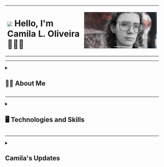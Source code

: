 <table>
  <tr>
    <td width="50%">
      <h1><img src="https://media.giphy.com/media/hvRJCLFzcasrR4ia7z/giphy.gif" width="5%"> Hello, I'm Camila L. Oliveira 👩🏻‍🦰</h1>
    <td>
        <a href="https://taggo.one/clcmo"><img src="https://github.com/clcmo/clcmo/blob/main/docs/images/banner.svg" alt="Banner"/></a>
    </td>
  </tr>
  </table>

------------

<details>
  <summary>
    <h2>👩‍🦰 About Me</h2>
  </summary>
  
I have a degree in Public Administration, I worked in the area, but if there's one thing I've discovered, it's that I have the vocation to develop software - and dreams too - in addition to communicating.

Today I work in application development, an experience that started in earnest in 2019, and I also enjoy learning and teaching. In addition to writing on websites and blogs (and there are three, well segmented: a personal one, a musical one and a tech one), I have just over 1000 followers in the three largest social networks.

I also have knowledge in two more languages: English and French, and I aim, in addition to continuing to improve myself, to be able to teach people who are curious and willing to get to know this so rich area that is technology.

|  🏫 Education     | 🖥️ Works           | 📚 Learnings, Hobbies and More |
| ----------------- | ------------------| -------------------------------|
| Postgraduate, Lato-Sensu, in Artificial Intelligence (PUC-SP) | Android Mobile Engineering and Development (Full - ⭐⭐) (Itaú; Robert Half + PagBank PagSeguro; and BRQ + Itaú) |  I'm learning about Google Analytics and AWS, architetures, modules, and Flutter;
| Technologist in Systems Analysis and Development (FATEC-SP) | Android Mobile Engineering and Development (Junior - ⭐) (TCS + Itaú) | I shared some lessons about creating your website or meeting the Android's lifecycle on [studio urbanna](https://studiourbanna.github.io);
| Bachelor in Public Administration (UFOP-MG) | Mobile Development Assistant - Android (TCS + Itaú) | I love 🥤 Soda, 🎮 Games and 🎭 Arts. Specially, photos and music.
| | Mobile Development Trainee - Android (TCS + Itaú) |
| | Internship in Systems Analysis and Development (ETEC Antonio Furlan) |
| | Two internships in Public Administration (CETESB and RR Business)  | |

</details>

------------

<details>
  <summary>
    <h2>🖥️ Technologies and Skills</h2>
  </summary>

| Control Versions |  Frontend | Backend | Skills |
|------------------| --------- | ------- | ------ |
| [![Git](https://img.shields.io/badge/git-orange?style=for-the-badge&logo=git&logoColor=white)](#) | [![Java](https://img.shields.io/badge/java-red?style=for-the-badge&logo=CoffeeScript&logoColor=white)](https://github.com/clcmo?tab=repositories&q=&type=&language=java&sort=) | [![JavaScript](https://img.shields.io/badge/javascript-yellow?style=for-the-badge&logo=JavaScript&logoColor=white)](https://github.com/clcmo?tab=repositories&q=&type=&language=js&sort=) | [![Planning](https://img.shields.io/badge/planning-red?style=for-the-badge&logo=Trello&logoColor=white)](#)
| [![GitHub](https://img.shields.io/badge/github-purple?style=for-the-badge&logo=github&logoColor=white)](#) | [![Kotlin](https://img.shields.io/badge/kotlin-blue?style=for-the-badge&logo=Kotlin&logoColor=white)](https://github.com/clcmo?tab=repositories&q=&type=&language=kotlin&sort=) | [![MySQL](https://img.shields.io/badge/mysql-blue?style=for-the-badge&logo=MySQL&logoColor=white)](https://github.com/clcmo?tab=repositories&q=&type=&language=mysql&sort=) | [![Kanban](https://img.shields.io/badge/kanban-violet?style=for-the-badge&logo=Jira&logoColor=white)](#)
| [![Jira](https://img.shields.io/badge/jira-blue?style=for-the-badge&logo=Jira&logoColor=white)](#) |  [![Android](https://img.shields.io/badge/android-green?style=for-the-badge&logo=Android&logoColor=white)](#) | [![Wordpress](https://img.shields.io/badge/wordpress-white?style=for-the-badge&logo=wordpress&logoColor=blue)](#) | [![Architetures](https://img.shields.io/badge/architetures-grey?style=for-the-badge&logo=Android%20Studio&logoColor=white)](#)
| | [![HTML5](https://img.shields.io/badge/html-blue?style=for-the-badge&logo=HTML5&logoColor=white)](https://github.com/clcmo?tab=repositories&q=&type=&language=html&sort=) | | [![Work With Teams](https://img.shields.io/badge/work%20with%20teams-blueviolet?style=for-the-badge&logo=Microsoft%20Teams&logoColor=white)](#)
| | [![CSS3](https://img.shields.io/badge/css-grey?style=for-the-badge&logo=CSS3&logoColor=white)](https://github.com/clcmo?tab=repositories&q=&type=&language=css&sort=)  | |
| | [![SCSS](https://img.shields.io/badge/scss-violet?style=for-the-badge&logo=Sass&logoColor=white)](https://github.com/clcmo?tab=repositories&q=&type=&language=scss&sort=) | |

</br>

| Statistics | Languages |
|------------| ---------|
| [![Statistics](https://github-readme-stats-eight-theta.vercel.app/api?username=clcmo&show_icons=true&theme=algolia&include_all_commits=true&count_private=true)](https://github.com/clcmo) | [![Languages](https://github-readme-stats-eight-theta.vercel.app/api/top-langs/?username=clcmo&layout=compact&langs_count=8&theme=algolia)](https://github.com/clcmo) |

</details>

------------

<details>
  <summary>
    <h2>Camila's Updates</h2>
  </summary>

### On Her Blog (in Portuguese)
<!-- BLOG:START -->
- [O Brasil de 2023 e a busca do equilíbrio](https://prensa.li/@clcmo/o-brasil-de-2023-e-a-busca-do-equilibrio)
- [Novos horizontes e os desafios tecnológicos](https://prensa.li/@clcmo/novos-horizontes-e-os-desafios-tecnologicos)
- [O Rei Faleceu, Vida Longa ao Rei](https://prensa.li/@clcmo/o-rei-faleceu-vida-longa-ao-rei)
- [Os Hermanos Merecem – e ele Me&lpar;re&rpar;ssi](https://prensa.li/@clcmo/os-hermanos-merecem-e-ele-meressi/)
<!-- BLOG:END -->

### On Her YouTube (in Portuguese)
<!-- YOUTUBE:START --><table><tr><td><a href="https://www.youtube.com/watch?v=gGDdalEaHVU"><img width="140px" src="https://i.ytimg.com/vi/gGDdalEaHVU/mqdefault.jpg"></a></td>
<td><a href="https://www.youtube.com/watch?v=gGDdalEaHVU">Destiny 2_20221226225442</a><br/>Dec 27, 2022</td></tr></table>
<table><tr><td><a href="https://www.youtube.com/watch?v=_qQlRJ88-Do"><img width="140px" src="https://i.ytimg.com/vi/_qQlRJ88-Do/mqdefault.jpg"></a></td>
<td><a href="https://www.youtube.com/watch?v=_qQlRJ88-Do">Jogando GT ao vivo</a><br/>Oct 26, 2022</td></tr></table>
<table><tr><td><a href="https://www.youtube.com/watch?v=HJS0fKK8yko"><img width="140px" src="https://i.ytimg.com/vi/HJS0fKK8yko/mqdefault.jpg"></a></td>
<td><a href="https://www.youtube.com/watch?v=HJS0fKK8yko">Injustice 2_20221021145827</a><br/>Oct 21, 2022</td></tr></table>
<table><tr><td><a href="https://www.youtube.com/watch?v=0nnull6Tx3M"><img width="140px" src="https://i.ytimg.com/vi/0nnull6Tx3M/mqdefault.jpg"></a></td>
<td><a href="https://www.youtube.com/watch?v=0nnull6Tx3M">Injustice 2_20221021145659</a><br/>Oct 21, 2022</td></tr></table>
<!-- YOUTUBE:END -->

### On Her GitHub
<!--RECENT_ACTIVITY:start-->
1. ⭐ Starred [gautamkrishnar/blog-post-workflow](https://github.com/gautamkrishnar/blog-post-workflow)<br>
2. ❗️ Opened issue [#189](https://github.com/gautamkrishnar/blog-post-workflow/issues/189) in [gautamkrishnar/blog-post-workflow](https://github.com/gautamkrishnar/blog-post-workflow)<br>
3. ⭐ Starred [bravoborja/ReadMoreTextView](https://github.com/bravoborja/ReadMoreTextView)<br>
4. ❗️ Opened issue [#58](https://github.com/bravoborja/ReadMoreTextView/issues/58) in [bravoborja/ReadMoreTextView](https://github.com/bravoborja/ReadMoreTextView)<br>
5. ⬆️ Pushed 1 commit(s) to [clcmo/marvel-challenge](https://github.com/clcmo/marvel-challenge)<br>
<!--RECENT_ACTIVITY:end-->

</details>
